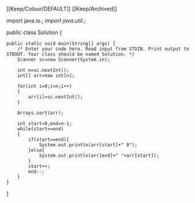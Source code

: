 [[Keep/Colour/DEFAULT]] [[Keep/Archived]] 

import java.io.*;
import java.util.*;

public class Solution {

    public static void main(String[] args) {
        /* Enter your code here. Read input from STDIN. Print output to STDOUT. Your class should be named Solution. */
        Scanner sc=new Scanner(System.in);
        
        int n=sc.nextInt();
        int[] arr=new int[n];
        
        for(int i=0;i<n;i++)
        {
            arr[i]=sc.nextInt();
        }
        
        Arrays.sort(arr);
        
        int start=0,end=n-1;
        while(start<=end)
        {
            if(start==end){
                System.out.println(arr[start]+" 0");
            }else{
                System.out.println(arr[end]+" "+arr[start]);
            }
            start++;
            end--;
        }
    }
}

